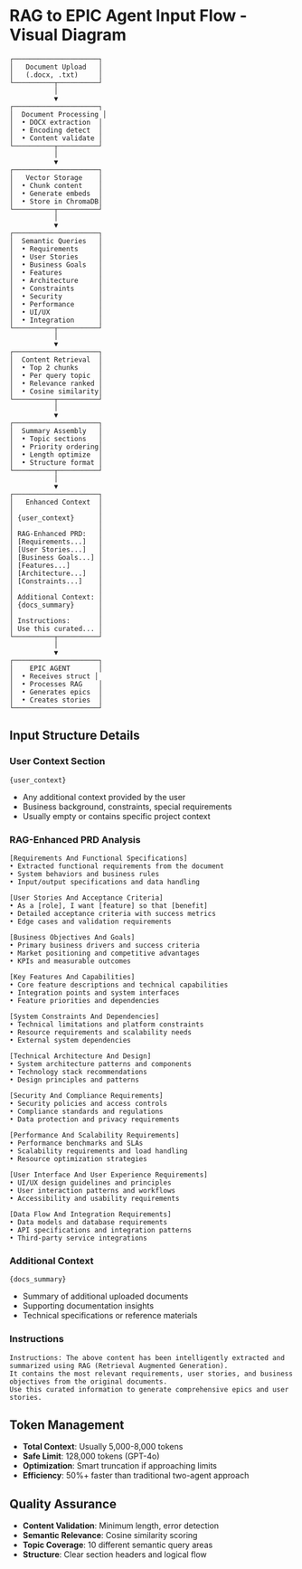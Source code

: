 # RAG to EPIC Agent Input Flow - Visual Diagram

```
┌─────────────────────┐
│   Document Upload   │
│   (.docx, .txt)     │
└──────────┬──────────┘
           │
           ▼
┌─────────────────────┐
│  Document Processing │
│  • DOCX extraction  │
│  • Encoding detect  │
│  • Content validate │
└──────────┬──────────┘
           │
           ▼
┌─────────────────────┐
│   Vector Storage    │
│  • Chunk content    │
│  • Generate embeds  │
│  • Store in ChromaDB│
└──────────┬──────────┘
           │
           ▼
┌─────────────────────┐
│  Semantic Queries   │
│  • Requirements     │
│  • User Stories     │
│  • Business Goals   │
│  • Features         │
│  • Architecture     │
│  • Constraints      │
│  • Security         │
│  • Performance      │
│  • UI/UX            │
│  • Integration      │
└──────────┬──────────┘
           │
           ▼
┌─────────────────────┐
│  Content Retrieval  │
│  • Top 2 chunks     │
│  • Per query topic  │
│  • Relevance ranked │
│  • Cosine similarity│
└──────────┬──────────┘
           │
           ▼
┌─────────────────────┐
│  Summary Assembly   │
│  • Topic sections   │
│  • Priority ordering│
│  • Length optimize  │
│  • Structure format │
└──────────┬──────────┘
           │
           ▼
┌─────────────────────┐
│   Enhanced Context  │
│                     │
│ {user_context}      │
│                     │
│ RAG-Enhanced PRD:   │
│ [Requirements...]   │
│ [User Stories...]   │
│ [Business Goals...] │
│ [Features...]       │
│ [Architecture...]   │
│ [Constraints...]    │
│                     │
│ Additional Context: │
│ {docs_summary}      │
│                     │
│ Instructions:       │
│ Use this curated... │
└──────────┬──────────┘
           │
           ▼
┌─────────────────────┐
│    EPIC AGENT       │
│  • Receives struct │
│  • Processes RAG    │
│  • Generates epics  │
│  • Creates stories  │
└─────────────────────┘
```

## Input Structure Details

### User Context Section
```
{user_context}
```
- Any additional context provided by the user
- Business background, constraints, special requirements
- Usually empty or contains specific project context

### RAG-Enhanced PRD Analysis
```
[Requirements And Functional Specifications]
• Extracted functional requirements from the document
• System behaviors and business rules
• Input/output specifications and data handling

[User Stories And Acceptance Criteria]
• As a [role], I want [feature] so that [benefit]
• Detailed acceptance criteria with success metrics
• Edge cases and validation requirements

[Business Objectives And Goals]
• Primary business drivers and success criteria
• Market positioning and competitive advantages
• KPIs and measurable outcomes

[Key Features And Capabilities]
• Core feature descriptions and technical capabilities
• Integration points and system interfaces
• Feature priorities and dependencies

[System Constraints And Dependencies]
• Technical limitations and platform constraints
• Resource requirements and scalability needs
• External system dependencies

[Technical Architecture And Design]
• System architecture patterns and components
• Technology stack recommendations
• Design principles and patterns

[Security And Compliance Requirements]
• Security policies and access controls
• Compliance standards and regulations
• Data protection and privacy requirements

[Performance And Scalability Requirements]
• Performance benchmarks and SLAs
• Scalability requirements and load handling
• Resource optimization strategies

[User Interface And User Experience Requirements]
• UI/UX design guidelines and principles
• User interaction patterns and workflows
• Accessibility and usability requirements

[Data Flow And Integration Requirements]
• Data models and database requirements
• API specifications and integration patterns
• Third-party service integrations
```

### Additional Context
```
{docs_summary}
```
- Summary of additional uploaded documents
- Supporting documentation insights
- Technical specifications or reference materials

### Instructions
```
Instructions: The above content has been intelligently extracted and summarized using RAG (Retrieval Augmented Generation). 
It contains the most relevant requirements, user stories, and business objectives from the original documents.
Use this curated information to generate comprehensive epics and user stories.
```

## Token Management

- **Total Context**: Usually 5,000-8,000 tokens
- **Safe Limit**: 128,000 tokens (GPT-4o)
- **Optimization**: Smart truncation if approaching limits
- **Efficiency**: 50%+ faster than traditional two-agent approach

## Quality Assurance

- **Content Validation**: Minimum length, error detection
- **Semantic Relevance**: Cosine similarity scoring
- **Topic Coverage**: 10 different semantic query areas
- **Structure**: Clear section headers and logical flow
